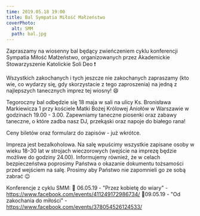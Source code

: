 ```yaml
---
time: 2019.05.18 19:00
title: Bal Sympatia Miłość Małżeństwo
coverPhoto:
  alt: SMM
  path: bal.jpg
---
```

Zapraszamy na wiosenny bal będący zwieńczeniem cyklu konferencji Sympatia Miłość Małżeństwo, organizowanych przez Akademickie Stowarzyszenie Katolickie Soli Deo ❗

Wszystkich zakochanych i tych jeszcze nie zakochanych zapraszamy (kto wie, co wydarzy się, gdy skorzystacie z tego zaproszenia) na jedną z najlepszych tanecznych imprez tej wiosny! 😄

Tegoroczny bal odbędzie się 18 maja w sali na ulicy Ks. Bronisława Markiewicza 1 przy kościele Matki Bożej Królowej Aniołów w Warszawie  w godzinach 19.00 - 3.00.
Zapewniamy taneczne piosenki oraz zabawy taneczne, o które zadba nasz DJ, przekąski oraz napoje do białego rana! 

Ceny biletów oraz formularz do zapisów - już wkrótce.

Impreza jest bezalkoholowa. Na salę wpuścimy wszystkie zapisane osoby w wieku 18-30 lat w strojach wieczorowych (wejście na imprezę będzie możliwe do godziny 24.00). 
Informujemy również, że w celach bezpieczeństwa poprosimy Państwa o okazanie dokumentu tożsamości przed wejściem na salę. Prosimy aby Państwo nie zapomnieli go ze sobą zabrać 😉

Konferencje z cyklu SMM:
🐝 06.05.19 - "Przez kobietę do wiary" - https://www.facebook.com/events/411249172986734/
🐝09.05.19 - "Od zakochania do miłości" - https://www.facebook.com/events/378054526124533/
